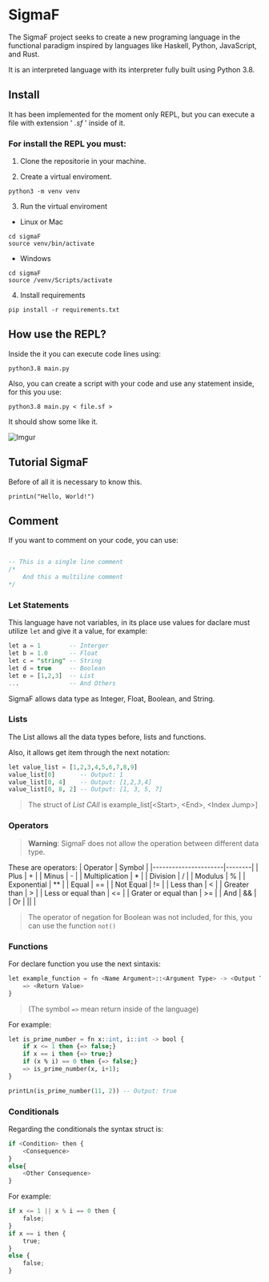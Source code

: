 # SigmaF

The SigmaF project seeks to create a new programing language in the functional paradigm inspired by languages like Haskell, Python, JavaScript, and Rust.

It is an interpreted language with its interpreter fully built using Python 3.8.

## Install

It has been implemented for the moment only REPL, but you can execute a file with extension ' *.sf* ' inside of it.

### For install the REPL you must: 

1. Clone the repositorie in your machine.

2. Create a virtual enviroment.

``` shell
python3 -m venv venv
```

3. Run the virtual enviroment

* Linux or Mac

``` shell
cd sigmaF
source venv/bin/activate
```

* Windows

``` shell
cd sigmaF
source /venv/Scripts/activate
```

4. Install requirements

``` shell
pip install -r requirements.txt
```

## How use the REPL?

Inside the it you can execute code lines using:

``` shell
python3.8 main.py
```

Also, you can create a script with your code and use any statement inside, for this you use:

``` shell
python3.8 main.py < file.sf >
```

It should show some like it.

![Imgur](https://i.imgur.com/bZRpaEx.png)

## Tutorial SigmaF

Before of all it is necessary to know this.

``` SigmaF
printLn("Hello, World!")
```
## Comment

If you want to comment on your code, you can use:
```sql

-- This is a single line comment
/*
    And this a multiline comment
*/

```

### Let Statements

This language have not variables, in its place use values for daclare must utilize `let` and give it a value, for example:

``` sql
let a = 1        -- Interger
let b = 1.0      -- Float
let c = "string" -- String
let d = true     -- Boolean
let e = [1,2,3]  -- List
...              -- And Others
```

SigmaF allows data type as Integer, Float, Boolean, and String.

### Lists 

The List allows all the data types before, lists and functions.

Also, it allows get item through the next notation:

``` sql
let value_list = [1,2,3,4,5,6,7,8,9]
value_list[0]       -- Output: 1
value_list[0, 4]    -- Output: [1,2,3,4]
value_list[0, 8, 2] -- Output: [1, 3, 5, 7]
```

> The struct of *List CAll* is example_list[\<Start>, \<End>, \<Index Jump>]

### Operators

> **Warning**: SigmaF does not allow the operation between different data type.

These are operators:
| Operator             | Symbol |
|----------------------|--------|
| Plus                 |    +   |
| Minus                |    -   |
| Multiplication       |    *   |
| Division             |    /   |
| Modulus              |    %   |
| Exponential          |   **   |
| Equal                |   ==   |
| Not Equal            |   !=   |
| Less than            |    <   |
| Greater than         |    >   |
| Less or equal than   |   <=   |
| Grater or equal than |   >=   |
| And                  |   &&   |
| Or                   |  \|\|  |
<br/>

> The operator of negation for Boolean was not included, for this, you can use the function `not()`

### Functions

For declare function you use the next sintaxis:

``` Python
let example_function = fn <Name Argument>::<Argument Type> -> <Output Type> {
    => <Return Value>
}  
```

> (The symbol `=>` mean return inside of the language)

For example:

``` sql
let is_prime_number = fn x::int, i::int -> bool {
    if x <= 1 then {=> false;}
    if x == i then {=> true;}
    if (x % i) == 0 then {=> false;}
    => is_prime_number(x, i+1);
}

printLn(is_prime_number(11, 2)) -- Output: true
```

### Conditionals

Regarding the conditionals the syntax struct is:

``` Python
if <Condition> then {
    <Consequence>
}
else{
    <Other Consequence>
}
```

For example:

``` Python
if x <= 1 || x % i == 0 then {
    false;
}
if x == i then {
    true;
}
else {
    false;
}
```
